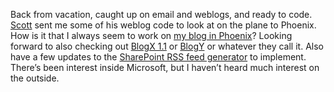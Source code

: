 Back from vacation, caught up on email and weblogs, and ready to code.
[Scott](http://aspnetweblog.com/) sent me some of his weblog code to
look at on the plane to Phoenix. How is it that I always seem to work on
[my blog in
Phoenix](PermaLink.aspx?guid=6a7eecb5-9ba3-4322-88ac-158d821797c9)?
Looking forward to also checking out [BlogX
1.1](http://www.simplegeek.com/) or
[BlogY](http://www.gotdotnet.com/team/mgudgin/default.aspx#nn2003-05-01T04:27:40Z)
or whatever they call it. Also have a few updates to the [SharePoint RSS
feed generator](prj_sharepointsynd.aspx) to implement. There’s been
interest inside Microsoft, but I haven’t heard much interest on the
outside.
